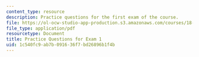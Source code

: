 ```yaml
---
content_type: resource
description: Practice questions for the first exam of the course.
file: https://ol-ocw-studio-app-production.s3.amazonaws.com/courses/18-01-single-variable-calculus-fall-2006/1c540fc9ab7b091636f7bd26896b1f4b_prexam1a.pdf
file_type: application/pdf
resourcetype: Document
title: Practice Questions for Exam 1
uid: 1c540fc9-ab7b-0916-36f7-bd26896b1f4b
---
```

